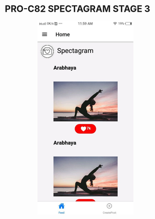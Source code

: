 # PRO-C82 SPECTAGRAM STAGE 3
<p align="center">
  <img src="https://github.com/Arabhya07092007/Spectagram-stage-2/blob/main/photo_2021-09-20_12-04-41.jpg?raw=true" width="300" title="Stellar home screen">
</p>
